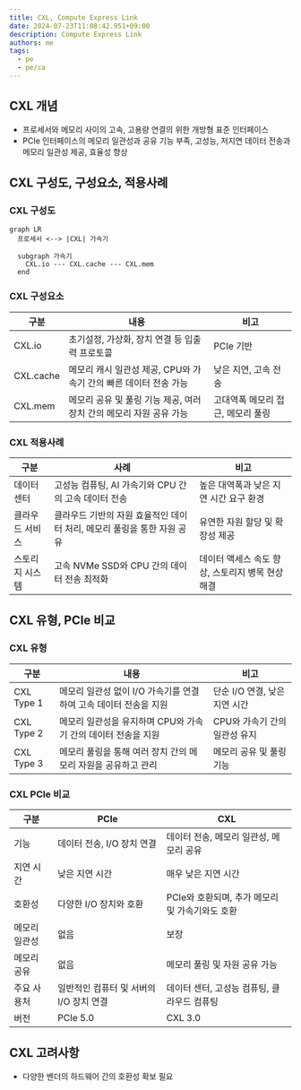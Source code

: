 ```yaml
---
title: CXL, Compute Express Link
date: 2024-07-23T11:08:42.951+09:00
description: Compute Express Link
authors: me
tags: 
  - pe
  - pe/ca 
---
```


## CXL 개념

- 프로세서와 메모리 사이의 고속, 고용량 연결의 위한 개방형 표준 인터페이스
- PCIe 인터페이스의 메모리 일관성과 공유 기능 부족, 고성능, 저지연 데이터 전송과 메모리 일관성 제공, 효율성 향상

## CXL 구성도, 구성요소, 적용사례

### CXL 구성도

```mermaid
graph LR
  프로세서 <--> |CXL| 가속기

  subgraph 가속기
    CXL.io --- CXL.cache --- CXL.mem
  end
```

### CXL 구성요소

| 구분 | 내용 | 비고 |
| --- | --- | --- |
| CXL.io | 초기설정, 가상화, 장치 연결 등 입출력 프로토콜  |  PCIe 기반 |
| CXL.cache | 메모리 캐시 일관성 제공, CPU와 가속기 간의 빠른 데이터 전송 가능 | 낮은 지연, 고속 전송 |
| CXL.mem | 메모리 공유 및 풀링 기능 제공, 여러 장치 간의 메모리 자원 공유 가능 | 고대역폭 메모리 접근, 메모리 풀링 |

### CXL 적용사례

| 구분 | 사례 | 비고 |
| --- | --- | --- |
| 데이터 센터 | 고성능 컴퓨팅, AI 가속기와 CPU 간의 고속 데이터 전송 | 높은 대역폭과 낮은 지연 시간 요구 환경 |
| 클라우드 서비스 | 클라우드 기반의 자원 효율적인 데이터 처리, 메모리 풀링을 통한 자원 공유 | 유연한 자원 할당 및 확장성 제공 |
| 스토리지 시스템 | 고속 NVMe SSD와 CPU 간의 데이터 전송 최적화 | 데이터 액세스 속도 향상, 스토리지 병목 현상 해결 |

## CXL 유형, PCIe 비교

### CXL 유형

| 구분 | 내용 | 비고 |
| --- | --- | --- |
| CXL Type 1 | 메모리 일관성 없이 I/O 가속기를 연결하여 고속 데이터 전송을 지원 | 단순 I/O 연결, 낮은 지연 시간 |
| CXL Type 2 | 메모리 일관성을 유지하며 CPU와 가속기 간의 데이터 전송을 지원  | CPU와 가속기 간의 일관성 유지 |
| CXL Type 3 | 메모리 풀링을 통해 여러 장치 간의 메모리 자원을 공유하고 관리 | 메모리 공유 및 풀링 기능 |

### CXL PCIe 비교

| 구분 | PCIe | CXL |
|---|---|---|
| 기능 | 데이터 전송, I/O 장치 연결 | 데이터 전송, 메모리 일관성, 메모리 공유 |
| 지연 시간 | 낮은 지연 시간 | 매우 낮은 지연 시간 |
| 호환성 | 다양한 I/O 장치와 호환 | PCIe와 호환되며, 추가 메모리 및 가속기와도 호환 |
| 메모리 일관성 | 없음 | 보장 |
| 메모리 공유 | 없음 | 메모리 풀링 및 자원 공유 가능 |
| 주요 사용처 | 일반적인 컴퓨터 및 서버의 I/O 장치 연결 | 데이터 센터, 고성능 컴퓨팅, 클라우드 컴퓨팅 |
| 버전        | PCIe 5.0 | CXL 3.0 |

## CXL 고려사항

- 다양한 벤더의 하드웨어 간의 호환성 확보 필요
